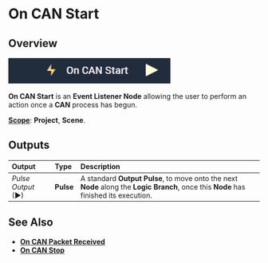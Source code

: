# On CAN Start

## Overview

![The On CAN Start Node.](../../../../.gitbook/assets/oncanstartupdatedimage.png)

**On CAN Start** is an **Event Listener Node** allowing the user to perform an action once a **CAN** process has begun.

[**Scope**](../../overview.md#scopes): **Project**, **Scene**.

## Outputs

| Output | Type | Description |
| :--- | :--- | :--- |
| _Pulse Output_ \(►\) | **Pulse** | A standard **Output Pulse**, to move onto the next **Node** along the **Logic Branch**, once this **Node** has finished its execution. |

## See Also

* [**On CAN Packet Received**](oncanpacketreceived.md)
* [**On CAN Stop**](oncanstop.md)

